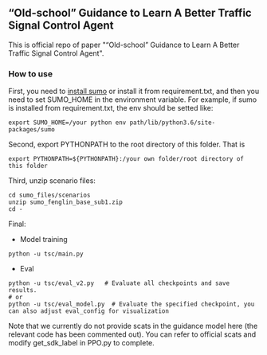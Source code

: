 ## “Old-school” Guidance to Learn A Better Traffic Signal Control Agent

This is official repo of paper "“Old-school” Guidance to Learn A Better Traffic Signal Control Agent".

### How to use
First, you need to [install sumo](https://sumo.dlr.de/docs/Downloads.php) or install it from requirement.txt, and then you need to set SUMO_HOME in the environment variable. For example, if sumo is installed from requirement.txt, the env should be setted like:
```shell
export SUMO_HOME=/your python env path/lib/python3.6/site-packages/sumo
```
Second, export PYTHONPATH to the root directory of this folder. That is
```shell
export PYTHONPATH=${PYTHONPATH}:/your own folder/root directory of this folder
```
Third, unzip scenario files:
```shell
cd sumo_files/scenarios
unzip sumo_fenglin_base_sub1.zip
cd -
```
Final:
- Model training
```shell
python -u tsc/main.py
```
- Eval
```shell
python -u tsc/eval_v2.py   # Evaluate all checkpoints and save results.
# or
python -u tsc/eval_model.py  # Evaluate the specified checkpoint, you can also adjust eval_config for visualization
```

Note that we currently do not provide scats in the guidance model here (the relevant code has been commented out). You can refer to official scats and modify get_sdk_label in PPO.py to complete.